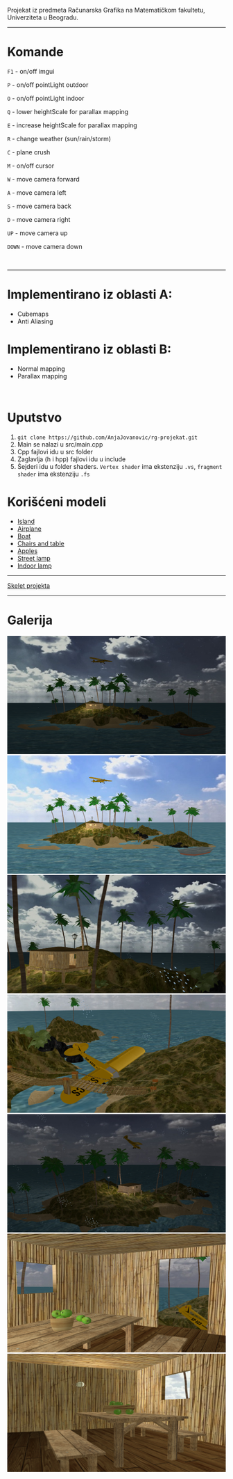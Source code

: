 Projekat iz predmeta Računarska Grafika na Matematičkom fakultetu, Univerziteta u Beogradu.

---------------------
# Komande

`F1` - on/off imgui

`P`  - on/off pointLight outdoor

`O`  - on/off pointLight indoor

`Q`  - lower heightScale for parallax mapping

`E`  - increase heightScale for parallax mapping

`R`  - change weather (sun/rain/storm)

`C`  - plane crush

`M`  - on/off cursor

`W`  - move camera forward

`A`  - move camera left

`S`  - move camera back

`D`  - move camera right

`UP` - move camera up

`DOWN` - move camera down


<br>

---------------------

# Implementirano iz oblasti A:
* Cubemaps
* Anti Aliasing

# Implementirano iz oblasti B:
* Normal mapping
* Parallax mapping


<br>

# Uputstvo
1. `git clone https://github.com/AnjaJovanovic/rg-projekat.git`
2. Main se nalazi u src/main.cpp
3. Cpp fajlovi idu u src folder
4. Zaglavlja (h i hpp) fajlovi idu u include
5. Šejderi idu u folder shaders. `Vertex shader` ima ekstenziju `.vs`, `fragment shader` ima ekstenziju `.fs`


# Korišćeni modeli
- [Island](https://www.turbosquid.com/3d-models/free-island-3d-model/794972)
- [Airplane](https://www.turbosquid.com/3d-models/piper-pa-18-supercub-fbx-free/1041070)
- [Boat](https://www.turbosquid.com/3d-models/old-rowboat-675083)
- [Chairs and table](https://www.turbosquid.com/3d-models/wooden-table-3d-model-2104045)
- [Apples](https://www.turbosquid.com/3d-models/vase-apple-max-free/851747)
- [Street lamp](https://free3d.com/3d-model/street-lamp-40556.html)
- [Indoor lamp](https://www.turbosquid.com/3d-models/3d-light-1-model-2106876)
---------------

[Skelet projekta](https://github.com/matf-racunarska-grafika/project_base.git)

--------------------

# Galerija

![image](./images/image1.png)
![image](./images/image2.png)
![image](./images/image3.png)
![image](./images/image4.png)
![image](./images/image5.png)
![image](./images/image6.png)
![image](./images/image7.png)
